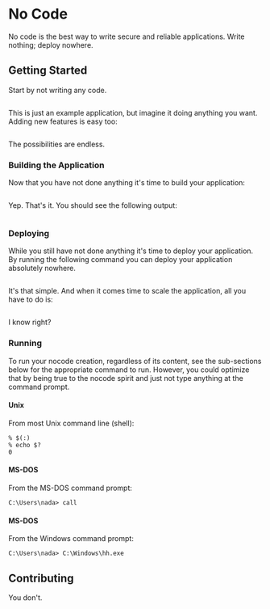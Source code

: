 # No Code

No code is the best way to write secure and reliable applications. Write nothing; deploy nowhere.

## Getting Started

Start by not writing any code.

```

```

This is just an example application, but imagine it doing anything you want. Adding new features is easy too:

```

```

The possibilities are endless.

### Building the Application

Now that you have not done anything it's time to build your application:

```

```

Yep. That's it. You should see the following output:

```

```

### Deploying

While you still have not done anything it's time to deploy your application. By running the following command you can deploy your application absolutely nowhere.

```

```

It's that simple. And when it comes time to scale the application, all you have to do is:

```

```

I know right?

### Running
To run your nocode creation, regardless of its content, see the sub-sections below for the appropriate command to run. 
However, you could optimize that by being true to the nocode spirit and just not type anything at the command prompt. 

#### Unix
From most Unix command line (shell):
```shell
% $(:)
% echo $?
0
```

#### MS-DOS
From the MS-DOS command prompt:
```shell
C:\Users\nada> call
```

#### MS-DOS
From the Windows command prompt:
```shell
C:\Users\nada> C:\Windows\hh.exe
```

## Contributing

You don't.
